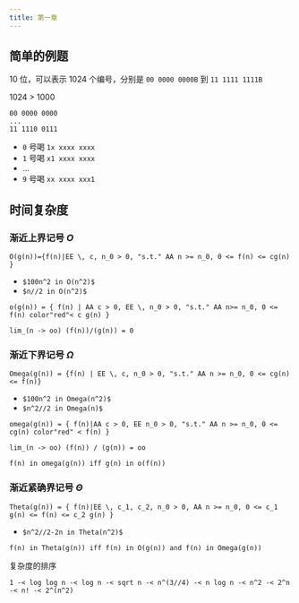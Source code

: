 ```yaml
---
title: 第一章
---
```


## 简单的例题

10 位，可以表示 1024 个编号，分别是 `00 0000 0000B` 到 `11 1111 1111B`

1024 > 1000

```
00 0000 0000
...
11 1110 0111
```

- `0` 号喝 `1x xxxx xxxx`
- `1` 号喝 `x1 xxxx xxxx`
- ...
- `9` 号喝 `xx xxxx xxx1`

## 时间复杂度

### 渐近上界记号 $O$

```asciimath
O(g(n))={f(n)|EE \, c, n_0 > 0, "s.t." AA n >= n_0, 0 <= f(n) <= cg(n) }
```

- `$100n^2 in O(n^2)$`
- `$n//2 in O(n^2)$`

```am
o(g(n)) = { f(n) | AA c > 0, EE \, n_0 > 0, "s.t." AA n>= n_0, 0 <= f(n) color"red"< c g(n) }
```

```am
lim_(n -> oo) (f(n))/(g(n)) = 0
```

### 渐近下界记号 $\Omega$

```am
Omega(g(n)) = {f(n) | EE \, c, n_0 > 0, "s.t." AA n >= n_0, 0 <= cg(n) <= f(n)}
```

- `$100n^2 in Omega(n^2)$`
- `$n^2//2 in Omega(n)$`

```am
omega(g(n)) = { f(n)|AA c > 0, EE n_0 > 0, "s.t." AA n >= n_0, 0 <= cg(n) color"red" < f(n) }
```

```am
lim_(n -> oo) (f(n)) / (g(n)) = oo
```

```am
f(n) in omega(g(n)) iff g(n) in o(f(n))
```

### 渐近紧确界记号 $\Theta$

```am
Theta(g(n)) = { f(n)|EE \, c_1, c_2, n_0 > 0, AA n >= n_0, 0 <= c_1 g(n) <= f(n) <= c_2 g(n) }
```

- `$n^2//2-2n in Theta(n^2)$`

```am
f(n) in Theta(g(n)) iff f(n) in O(g(n)) and f(n) in Omega(g(n))
```

复杂度的排序

```am
1 -< log log n -< log n -< sqrt n -< n^(3//4) -< n log n -< n^2 -< 2^n -< n! -< 2^(n^2)
```


